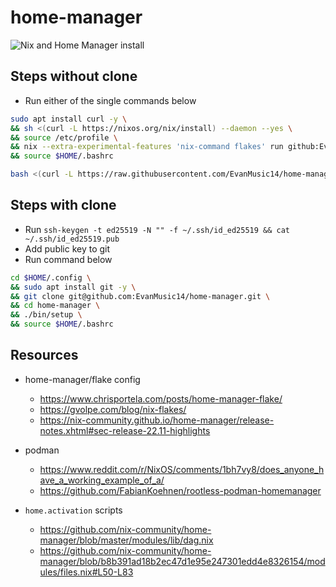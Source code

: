 # home-manager
![Nix and Home Manager install](https://github.com/EvanMusic14/home-manager/actions/workflows/testCommands.yml/badge.svg)

## Steps without clone
- Run either of the single commands below
```sh
sudo apt install curl -y \
&& sh <(curl -L https://nixos.org/nix/install) --daemon --yes \
&& source /etc/profile \
&& nix --extra-experimental-features 'nix-command flakes' run github:EvanMusic14/home-manager/main#homeConfigurations."$USER".activationPackage \
&& source $HOME/.bashrc
```
```sh
bash <(curl -L https://raw.githubusercontent.com/EvanMusic14/home-manager/curl-script/bin/setup)
```

## Steps with clone
- Run `ssh-keygen -t ed25519 -N "" -f ~/.ssh/id_ed25519 && cat ~/.ssh/id_ed25519.pub`
- Add public key to git
- Run command below
```sh
cd $HOME/.config \
&& sudo apt install git -y \
&& git clone git@github.com:EvanMusic14/home-manager.git \
&& cd home-manager \
&& ./bin/setup \
&& source $HOME/.bashrc
```

## Resources
- home-manager/flake config
  - https://www.chrisportela.com/posts/home-manager-flake/
  - https://gvolpe.com/blog/nix-flakes/
  - https://nix-community.github.io/home-manager/release-notes.xhtml#sec-release-22.11-highlights
- podman
  - https://www.reddit.com/r/NixOS/comments/1bh7vy8/does_anyone_have_a_working_example_of_a/
  - https://github.com/FabianKoehnen/rootless-podman-homemanager

- `home.activation` scripts
  - https://github.com/nix-community/home-manager/blob/master/modules/lib/dag.nix
  - https://github.com/nix-community/home-manager/blob/b8b391ad18b2ec47d1e95e247301edd4e8326154/modules/files.nix#L50-L83
